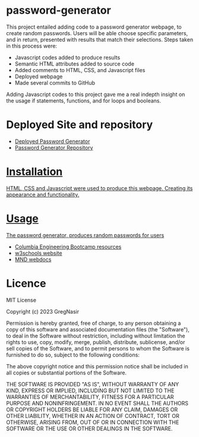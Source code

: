 # password-generator

This project entailed adding code to a password generator webpage, to create random passwords. Users will be able choose specific parameters, and in return, presented with results that match their selections. Steps taken in this process were:

* Javascript codes added to produce results
* Semantic HTML attributes added to source code
* Added comments to HTML, CSS,  and Javascript files
* Deployed webpage
* Made several commits to GitHub

Adding Javascript codes to this project gave me a real indepth insight on the usage if statements, functions, and for loops and booleans.

# Deployed Site and repository

* <a href="https://gregnasir.github.io/password-generator/">Deployed Password Generator</a>
* <a href="https://github.com/GregNasir/password-generator">Password Generator Repository


# Installation

HTML, CSS and Javascript were used to produce this webpage. Creating its appearance and functionality.

# Usage 

The password generator, produces random passwords for users

* Columbia Engineering Bootcamp resources
* <a href="https://www.w3schools.com/">w3schools website</a>
* <a href="https://developer.mozilla.org/en-US/">MND webdocs</a>

# Licence

MIT License

Copyright (c) 2023 GregNasir

Permission is hereby granted, free of charge, to any person obtaining a copy
of this software and associated documentation files (the "Software"), to deal
in the Software without restriction, including without limitation the rights
to use, copy, modify, merge, publish, distribute, sublicense, and/or sell
copies of the Software, and to permit persons to whom the Software is
furnished to do so, subject to the following conditions:

The above copyright notice and this permission notice shall be included in all
copies or substantial portions of the Software.

THE SOFTWARE IS PROVIDED "AS IS", WITHOUT WARRANTY OF ANY KIND, EXPRESS OR
IMPLIED, INCLUDING BUT NOT LIMITED TO THE WARRANTIES OF MERCHANTABILITY,
FITNESS FOR A PARTICULAR PURPOSE AND NONINFRINGEMENT. IN NO EVENT SHALL THE
AUTHORS OR COPYRIGHT HOLDERS BE LIABLE FOR ANY CLAIM, DAMAGES OR OTHER
LIABILITY, WHETHER IN AN ACTION OF CONTRACT, TORT OR OTHERWISE, ARISING FROM,
OUT OF OR IN CONNECTION WITH THE SOFTWARE OR THE USE OR OTHER DEALINGS IN THE
SOFTWARE.
